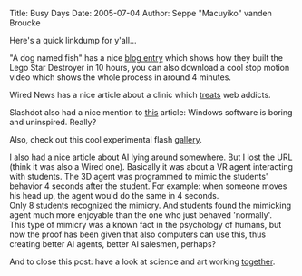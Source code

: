Title: Busy Days
Date: 2005-07-04
Author: Seppe "Macuyiko" vanden Broucke

Here's a quick linkdump for y'all... 
"A dog named fish" has a nice [blog entry](http://www.adognamedfish.com/archives/2003/01/lego_star_destroyer/) which shows how they built the Lego Star Destroyer in 10 hours, you can also download a cool stop motion video which shows the whole process in around 4 minutes.  
Wired News has a nice article about a clinic which [treats](http://www.wired.com/news/culture/0,1284,68081,00.html?tw=rss.TOP) web addicts.Slashdot also had a nice mention to [this](http://www.computerpoweruser.com/editorial/article.asp?article=articles/archive/c0508/44c08/44c08.asp&did=844&aid=27197) article: Windows software is boring and uninspired. Really?  
Also, check out this cool experimental flash [gallery](http://www.actionscript.cl/).  
I also had a nice article about AI lying around somewhere. But I lost the URL (think it was also a Wired one). Basically it was about a VR agent interacting with students. The 3D agent was programmed to mimic the students' behavior 4 seconds after the student. For example: when someone moves his head up, the agent would do the same in 4 seconds.  Only 8 students recognized the mimicry. And students found the mimicking agent much more enjoyable than the one who just behaved 'normally'.  This type of mimicry was a known fact in the psychology of humans, but now the proof has been given that also computers can use this, thus creating better AI agents, better AI salesmen, perhaps?  
And to close this post: have a look at science and art working [together](http://www.ericjhellergallery.com/index.pl?page=gallery).  